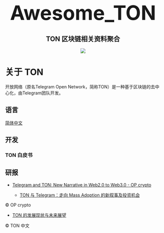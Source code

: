 <h1 align="center">
  <span style="font-size: 64px;">Awesome_TON</span>
</h1>



<h2 align="center">
  TON 区块链相关资料聚合
</h2>


<p align="center">
  <img src="https://github.com/Web3-Club/Awesome_TON/assets/76860915/2596e913-c3ee-42af-9f3f-6e3f09fd6066">
</p>

# 关于 TON

开放网络（原名Telegram Open Network，简称TON）是一种基于区块链的去中心化，由Telegram团队开发。



## 语言
[简体中文](https://github.com/Web3-Club/Awesome_TON/README.md)

## 开发
### TON 白皮书


## 研报

- [Telegram and TON: New Narrative in Web2.0 to Web3.0 - OP crypto](https://www.opcrypto.vc/blogs/op-crypto-ton-and-tg-foundation-network)

  - [TON 与 Telegram：走向 Mass Adoption 的新叙事及投资机会](https://foresightnews.pro/article/detail/44346)

©️ OP crypto

- [TON 的发展现状与未来展望](https://foresightnews.pro/article/detail/43289)

©️ TON 中文

